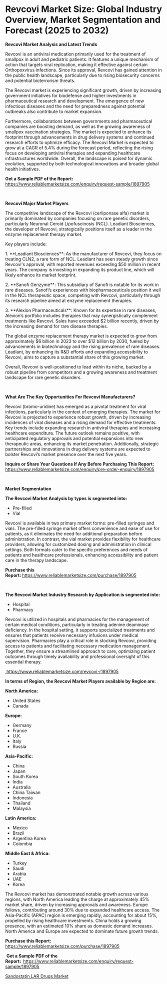 <p><h1>Revcovi Market Size: Global Industry Overview, Market Segmentation and Forecast (2025 to 2032)</h1></p><p><strong>Revcovi Market Analysis and Latest Trends</strong></p>
<p><p>Revcovi is an antiviral medication primarily used for the treatment of smallpox in adult and pediatric patients. It features a unique mechanism of action that targets viral replication, making it effective against certain Orthopoxvirus infections. Since its approval, Revcovi has gained attention in the public health landscape, particularly due to rising biosecurity concerns and potential bioterrorism threats.</p><p>The Revcovi market is experiencing significant growth, driven by increasing government initiatives for biodefense and higher investments in pharmaceutical research and development. The emergence of new infectious diseases and the need for preparedness against potential outbreaks also contribute to market expansion. </p><p>Furthermore, collaborations between governments and pharmaceutical companies are boosting demand, as well as the growing awareness of smallpox vaccination strategies. The market is expected to enhance its footprint through advancements in drug delivery systems and continued research efforts to optimize efficacy. The Revcovi Market is expected to grow at a CAGR of 5.4% during the forecast period, reflecting the rising focus on developing antiviral therapies and expanding healthcare infrastructures worldwide. Overall, the landscape is poised for dynamic evolution, supported by both technological innovations and broader global health initiatives.</p></p>
<p><strong>Get a Sample PDF of the Report:&nbsp;</strong> <a href="https://www.reliablemarketsize.com/enquiry/request-sample/1897905?utm_campaign=2034&utm_medium=2&utm_source=Github&utm_content=ia&utm_term=08032025&utm_id=revcovi">https://www.reliablemarketsize.com/enquiry/request-sample/1897905</a></p>
<p>&nbsp;</p>
<p><strong>Revcovi Major Market Players</strong></p>
<p><p>The competitive landscape of the Revcovi (cerliponase alfa) market is primarily dominated by companies focusing on rare genetic disorders, particularly Neuronal Ceroid Lipofuscinosis (NCL). Leadiant Biosciences, the developer of Revcovi, strategically positions itself as a leader in the enzyme replacement therapy market.</p><p>Key players include:</p><p>1. **Leadiant Biosciences**: As the manufacturer of Revcovi, they focus on treating CLN2, a rare form of NCL. Leadiant has seen steady growth since Revcovi's approval, with reported revenues exceeding $50 million in recent years. The company is investing in expanding its product line, which will likely enhance its market footprint.</p><p>2. **Sanofi Genzyme**: This subsidiary of Sanofi is notable for its work in rare diseases. Sanofi’s experiences with biopharmaceuticals position it well in the NCL therapeutic space, competing with Revcovi, particularly through its research pipeline aimed at enzyme replacement therapies.</p><p>3. **Alexion Pharmaceuticals**: Known for its expertise in rare diseases, Alexion’s portfolio includes therapies that may synergistically complement treatments like Revcovi. Sales have exceeded $2 billion recently, driven by the increasing demand for rare disease therapies.</p><p>The global enzyme replacement therapy market is expected to grow from approximately $6 billion in 2023 to over $12 billion by 2030, fueled by advancements in biotechnology and the rising prevalence of rare diseases. Leadiant, by enhancing its R&D efforts and expanding accessibility to Revcovi, aims to capture a substantial share of this growing market.</p><p>Overall, Revcovi is well-positioned to lead within its niche, backed by a robust pipeline from competitors and a growing awareness and treatment landscape for rare genetic disorders.</p></p>
<p>&nbsp;</p>
<p><strong>What Are The Key Opportunities For Revcovi Manufacturers?</strong></p>
<p><p>Revcovi (bromo-uridine) has emerged as a pivotal treatment for viral infections, particularly in the context of emerging therapies. The market for Revcovi is projected to experience robust growth, driven by increasing incidences of viral diseases and a rising demand for effective treatments. Key trends include expanding research in antiviral therapies and increasing healthcare expenditure. The future outlook remains positive, with anticipated regulatory approvals and potential expansions into new therapeutic areas, enhancing its market penetration. Additionally, strategic partnerships and innovations in drug delivery systems are expected to bolster Revcovi’s market presence over the next five years.</p></p>
<p><strong>Inquire or Share Your Questions If Any Before Purchasing This Report:</strong> <a href="https://www.reliablemarketsize.com/enquiry/pre-order-enquiry/1897905?utm_campaign=2034&utm_medium=2&utm_source=Github&utm_content=ia&utm_term=08032025&utm_id=revcovi">https://www.reliablemarketsize.com/enquiry/pre-order-enquiry/1897905</a></p>
<p>&nbsp;</p>
<p><strong>Market Segmentation</strong></p>
<p><strong>The Revcovi Market Analysis by types is segmented into:</strong></p>
<p><ul><li>Pre-filled</li><li>Vial</li></ul></p>
<p><p>Revcovi is available in two primary market forms: pre-filled syringes and vials. The pre-filled syringe market offers convenience and ease of use for patients, as it eliminates the need for additional preparation before administration. In contrast, the vial market provides flexibility for healthcare providers, allowing for customized dosing and administration in clinical settings. Both formats cater to the specific preferences and needs of patients and healthcare professionals, enhancing accessibility and patient care in the therapy landscape.</p></p>
<p><strong>Purchase this Report:&nbsp;</strong><a href="https://www.reliablemarketsize.com/purchase/1897905?utm_campaign=2034&utm_medium=2&utm_source=Github&utm_content=ia&utm_term=08032025&utm_id=revcovi">https://www.reliablemarketsize.com/purchase/1897905</a></p>
<p>&nbsp;</p>
<p><strong>The Revcovi Market Industry Research by Application is segmented into:</strong></p>
<p><ul><li>Hospital</li><li>Pharmacy</li></ul></p>
<p><p>Revcovi is utilized in hospitals and pharmacies for the management of certain medical conditions, particularly in treating adenine deaminase deficiency. In the hospital setting, it supports specialized treatments and ensures that patients receive necessary infusions under medical supervision. Pharmacies play a critical role in stocking Revcovi, providing access to patients and facilitating necessary medication management. Together, they ensure a streamlined approach to care, optimizing patient outcomes through timely availability and professional oversight of this essential therapy.</p></p>
<p><a href="https://www.reliablemarketsize.com/revcovi-r1897905?utm_campaign=2034&utm_medium=2&utm_source=Github&utm_content=ia&utm_term=08032025&utm_id=revcovi">&nbsp;https://www.reliablemarketsize.com/revcovi-r1897905</a></p>
<p><strong>In terms of Region, the Revcovi Market Players available by Region are:</strong></p>
<p>
    <p> <strong> North America: </strong>
        <ul>
            <li>United States</li>
            <li>Canada</li>
        </ul>
        </p> 
    <p> <strong> Europe: </strong>
        <ul>
            <li>Germany</li>
            <li>France</li>
            <li>U.K.</li>
            <li>Italy</li>
            <li>Russia</li>
        </ul>
        </p> 
    <p> <strong> Asia-Pacific: </strong>
        <ul>
            <li>China</li>
            <li>Japan</li>
            <li>South Korea</li>
            <li>India</li>
            <li>Australia</li>
            <li>China Taiwan</li>
            <li>Indonesia</li>
            <li>Thailand</li>
            <li>Malaysia</li>
        </ul>
        </p> 
    <p> <strong> Latin America: </strong>
        <ul>
            <li>Mexico</li>
            <li>Brazil</li>
            <li>Argentina Korea</li>
            <li>Colombia</li>
        </ul>
        </p> 
    <p> <strong> Middle East & Africa: </strong>
        <ul>
            <li>Turkey</li>
            <li>Saudi</li>
            <li>Arabia</li>
            <li>UAE</li>
            <li>Korea</li>
        </ul>
    </p>
    </p>
<p><p>The Revcovi market has demonstrated notable growth across various regions, with North America leading the charge at approximately 45% market share, driven by increasing approvals and awareness. Europe follows, contributing around 30% due to expanded healthcare access. The Asia-Pacific (APAC) region is emerging rapidly, accounting for about 15%, propelled by rising healthcare investments. China holds a growing presence, with an estimated 10% share as domestic demand increases. North America and Europe are expected to dominate future growth trends.</p></p>
<p><strong>Purchase this Report: </strong><a href="https://www.reliablemarketsize.com/purchase/1897905?utm_campaign=2034&utm_medium=2&utm_source=Github&utm_content=ia&utm_term=08032025&utm_id=revcovi">https://www.reliablemarketsize.com/purchase/1897905</a></p>
<p>&nbsp;<strong>Get a Sample PDF of the Report:&nbsp;&nbsp;</strong><a href="https://www.reliablemarketsize.com/enquiry/request-sample/1897905?utm_campaign=2034&utm_medium=2&utm_source=Github&utm_content=ia&utm_term=08032025&utm_id=revcovi">https://www.reliablemarketsize.com/enquiry/request-sample/1897905</a></p>
<p><strong></strong></p>
<p><p><a href="https://github.com/ivvrgibi/Market-Research-Report-List-1/blob/main/sandostatin-lar-drugs-market.md?utm_campaign=2034&utm_medium=2&utm_source=Github&utm_content=ia&utm_term=08032025&utm_id=revcovi">Sandostatin LAR Drugs Market</a></p></p>